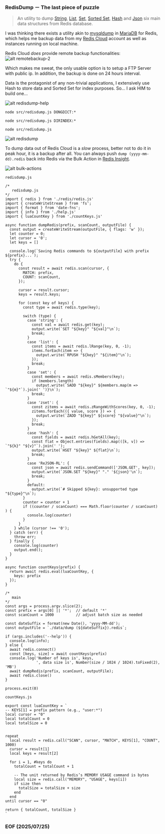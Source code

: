 ### RedisDump － The last piece of puzzle

> An utility to dump [String](https://redis.io/docs/latest/develop/data-types/strings/), [List](https://redis.io/docs/latest/develop/data-types/lists/), [Set](https://redis.io/docs/latest/develop/data-types/sets/), [Sorted Set](https://redis.io/docs/latest/develop/data-types/sorted-sets/), [Hash](https://redis.io/docs/latest/develop/data-types/hashes/) and [Json](https://redis.io/docs/latest/develop/data-types/json/) six main data structures from Redis database.

I was thinking there exists a utility akin to [mysqldump](https://dev.mysql.com/doc/refman/8.4/en/mysqldump.html) in [MariaDB](https://mariadb.org/) for Redis, which helps me backup data from my [Redis Cloud](https://redis.io/cloud/) account as well as instances running on local machine. 

Redis Cloud *does* provide remote backup functionalities:
![alt remotebackup-2](img/remotebackup-2.JPG)

Which makes me sweat, the only usable option is to setup a FTP Server with public ip. In addition, the backup is done on 24 hours interval.  

Data is the protagonist of any non-trivial applications, I extensively use Hash to store data and Sorted Set for index purposes. So... I ask HIM to build one...

![alt redisdump-help](img/redisdump-help.JPG)

```
node src/redisdump.js DONGDICT:*

node src/redisdump.js DIRINDEX:*

node src/redisdump.js 
```

![alt redisdump](img/redisdump.JPG)

To dump data out of Redis Cloud is a *slow* process, better not to do it in peak hour, it is a backup after all. You can always push `dump (yyyy-mm-dd).redis` back into Redis via the Bulk Action in [Redis Insight](https://redis.io/insight/). 

![alt bulk-actions](img/bulk-actions.JPG)

`redisdump.js` 
```
/*
   redisdump.js 
*/
import { redis } from './redis/redis.js'
import { createWriteStream } from 'fs';
import { format } from 'date-fns';
import { info } from './help.js'
import { luaCountKey } from './countKeys.js'

async function dumpRedis(prefix, scanCount, outputFile) {
  const output = createWriteStream(outputFile, { flags: 'w' });
  let counter = 0; 
  let cursor = '0';
  let keys = []

  console.log(`Saving Redis commands to ${outputFile} with prefix ${prefix}...`);    
  try {
    do {
      const result = await redis.scan(cursor, {
        MATCH: prefix,
        COUNT: scanCount, 
      });

      cursor = result.cursor;
      keys = result.keys;

      for (const key of keys) {
        const type = await redis.type(key);

        switch (type) {
          case 'string': {
            const val = await redis.get(key);
            output.write(`SET "${key}" "${val}"\n`);
            break;
          }
          case 'list': {
            const items = await redis.lRange(key, 0, -1);
            items.forEach(item => {
              output.write(`RPUSH "${key}" "${item}"\n`);
            });
            break;
          }
          case 'set': {
            const members = await redis.sMembers(key);
            if (members.length)
              output.write(`SADD "${key}" ${members.map(m => `"${m}"`).join(' ')}\n`);
            break;
          }
          case 'zset': {
            const zitems = await redis.zRangeWithScores(key, 0, -1);
            zitems.forEach(({ value, score }) => {
              output.write(`ZADD "${key}" ${score} "${value}"\n`);
            });
            break;
          }
          case 'hash': {
            const fields = await redis.hGetAll(key);
            const flat = Object.entries(fields).map(([k, v]) => `"${k}" "${v}"`).join(' ');
            output.write(`HSET "${key}" ${flat}\n`);
            break;
          }
          case 'ReJSON-RL': {
            const json = await redis.sendCommand(['JSON.GET', key]);
            output.write(`JSON.SET "${key}" "." '${json}'\n`);
            break;
          }
          default:
            output.write(`# Skipped ${key}: unsupported type "${type}"\n`);
        }
        counter = counter + 1 
        if ((counter / scanCount) === Math.floor(counter / scanCount) ) {
          console.log(counter)
        }
      }
    } while (cursor !== '0');
  } catch (err) {
    throw err;
  } finally {
    console.log(counter)
    output.end();
  }
}

async function countKeys(prefix) {
  return await redis.eval(luaCountKey, {
    keys: prefix
  });
}

/*
   main 
*/
const args = process.argv.slice(2); 
const prefix = args[0] || '*';  // default '*'
const scanCount = 1000          // adjust batch size as needed

const dateSuffix = format(new Date(), 'yyyy-MM-dd');
const outputFile = `./data/dump (${dateSuffix}).redis`;

if (args.includes('--help')) {
  console.log(info);
} else {
  await redis.connect()
  const [keys, size] = await countKeys(prefix)
  console.log('Number of keys is', keys, 
              ', data size is', Number(size / 1024 / 1024).toFixed(2), 'MB')
  await dumpRedis(prefix, scanCount, outputFile);
  await redis.close()
}

process.exit(0)
```

`countKeys.js`
```
export const luaCountKey = `
-- KEYS[1] = prefix pattern (e.g., "user:*")
local cursor = "0"
local totalCount = 0  
local totalSize = 0   


repeat
  local result = redis.call("SCAN", cursor, "MATCH", KEYS[1], "COUNT", 1000)
  cursor = result[1]
  local keys = result[2]

  for i = 1, #keys do
    totalCount = totalCount + 1

    -- The unit returned by Redis’s MEMORY USAGE command is bytes
    local size = redis.call("MEMORY", "USAGE", keys[i])
    if size then
      totalSize = totalSize + size
    end
  end
until cursor == "0"

return { totalCount, totalSize }
`
```


### EOF (2025/07/25)
